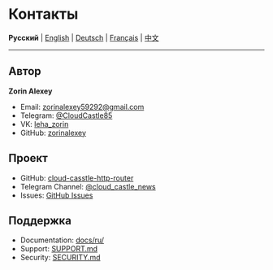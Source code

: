# Контакты

**Русский** | [English](docs/en/CONTACTS.md) | [Deutsch](docs/de/CONTACTS.md) | [Français](docs/fr/CONTACTS.md) | [中文](docs/zh/CONTACTS.md)

---

## Автор

**Zorin Alexey**

- Email: zorinalexey59292@gmail.com
- Telegram: [@CloudCastle85](https://t.me/CloudCastle85)
- VK: [leha_zorin](https://vk.com/leha_zorin)
- GitHub: [zorinalexey](https://github.com/zorinalexey)

## Проект

- GitHub: [cloud-casstle-http-router](https://github.com/zorinalexey/cloud-casstle-http-router)
- Telegram Channel: [@cloud_castle_news](https://t.me/cloud_castle_news)
- Issues: [GitHub Issues](https://github.com/zorinalexey/cloud-casstle-http-router/issues)

## Поддержка

- Documentation: [docs/ru/](docs/ru/)
- Support: [SUPPORT.md](SUPPORT.md)
- Security: [SECURITY.md](SECURITY.md)
